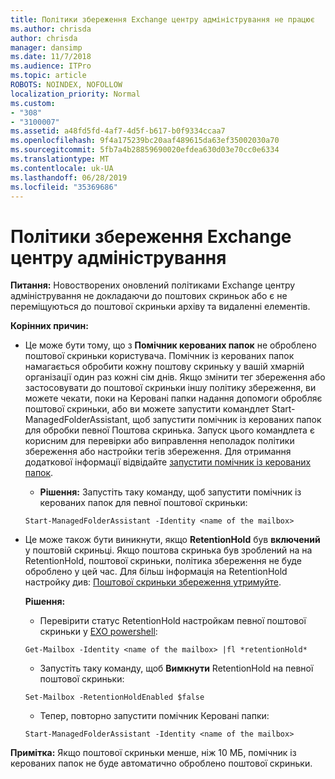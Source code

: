 ```yaml
---
title: Політики збереження Exchange центру адміністрування не працює
ms.author: chrisda
author: chrisda
manager: dansimp
ms.date: 11/7/2018
ms.audience: ITPro
ms.topic: article
ROBOTS: NOINDEX, NOFOLLOW
localization_priority: Normal
ms.custom:
- "308"
- "3100007"
ms.assetid: a48fd5fd-4af7-4d5f-b617-b0f9334ccaa7
ms.openlocfilehash: 9f4a175239bc20aaf489615da63ef35002030a70
ms.sourcegitcommit: 5fb7a4b28859690020efdea630d03e70cc0e6334
ms.translationtype: MT
ms.contentlocale: uk-UA
ms.lasthandoff: 06/28/2019
ms.locfileid: "35369686"
---
```

# <a name="retention-policies-in-exchange-admin-center"></a>Політики збереження Exchange центру адміністрування

 **Питання:** Новостворених оновлений політиками Exchange центру адміністрування не докладаючи до поштових скриньок або є не переміщуються до поштової скриньки архіву та видаленні елементів. 
  
 **Корінних причин:**
  
- Це може бути тому, що з **Помічник керованих папок** не оброблено поштової скриньки користувача. Помічник із керованих папок намагається обробити кожну поштову скриньку у вашій хмарній організації один раз кожні сім днів. Якщо змінити тег збереження або застосовувати до поштової скриньки іншу політику збереження, ви можете чекати, поки на Керовані папки надання допомоги обробляє поштової скриньки, або ви можете запустити командлет Start-ManagedFolderAssistant, щоб запустити помічник із керованих папок для обробки певної Поштова скринька. Запуск цього командлета є корисним для перевірки або виправлення неполадок політики збереження або настройки тегів збереження. Для отримання додаткової інформації відвідайте [запустити помічник із керованих папок](https://msdn.microsoft.com/library/gg271153%28v=exchsrvcs.149%29.aspx#managedfolderassist).
    
  - **Рішення:** Запустіть таку команду, щоб запустити помічник із керованих папок для певної поштової скриньки:
    
  ```
  Start-ManagedFolderAssistant -Identity <name of the mailbox>
  ```

- Це може також бути виникнути, якщо **RetentionHold** був **включений** у поштовій скриньці. Якщо поштова скринька був зроблений на на RetentionHold, поштової скриньки, політика збереження не буде оброблено у цей час. Для більш інформація на RetentionHold настройку див: [Поштової скриньки збереження утримуйте](https://docs.microsoft.com/exchange/security-and-compliance/messaging-records-management/mailbox-retention-hold).
    
    **Рішення:**
    
  - Перевірити статус RetentionHold настройкам певної поштової скриньки у [EXO powershell](https://docs.microsoft.com/powershell/exchange/exchange-online/connect-to-exchange-online-powershell/connect-to-exchange-online-powershell?view=exchange-ps):
    
  ```
  Get-Mailbox -Identity <name of the mailbox> |fl *retentionHold*
  ```

  - Запустіть таку команду, щоб **Вимкнути** RetentionHold на певної поштової скриньки:
    
  ```
  Set-Mailbox -RetentionHoldEnabled $false
  ```

  - Тепер, повторно запустити помічник Керовані папки:
    
  ```
  Start-ManagedFolderAssistant -Identity <name of the mailbox>
  ```

 **Примітка:** Якщо поштової скриньки менше, ніж 10 МБ, помічник із керованих папок не буде автоматично оброблено поштової скриньки.
  